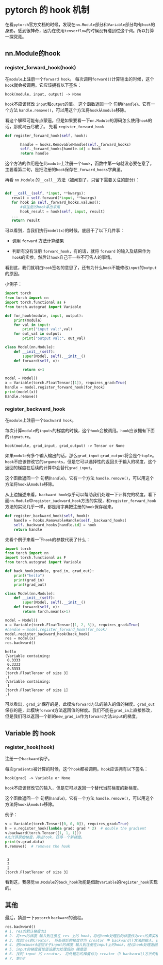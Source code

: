 # pytorch 的 hook 机制

在看`pytorch`官方文档的时候，发现在`nn.Module`部分和`Variable`部分均有`hook`的身影。感到很神奇，因为在使用`tensorflow`的时候没有碰到过这个词。所以打算一探究竟。

## nn.Module的hook

### register_forward_hook(hook)
在`module`上注册一个`forward hook`。
每次调用`forward()`计算输出的时候，这个`hook`就会被调用。它应该拥有以下签名：

`hook(module, input, output) -> None`

`hook`不应该修改 `input`和`output`的值。 这个函数返回一个 句柄(`handle`)。它有一个方法 `handle.remove()`，可以用这个方法将`hook`从`module`移除。

看这个解释可能有点蒙逼，但是如果要看一下`nn.Module`的源码怎么使用`hook`的话，那就乌云尽散了。
先看 `register_forward_hook`
```python
def register_forward_hook(self, hook):

       handle = hooks.RemovableHandle(self._forward_hooks)
       self._forward_hooks[handle.id] = hook
       return handle
```
这个方法的作用是在此`module`上注册一个`hook`，函数中第一句就没必要在意了，主要看第二句，是把注册的`hook`保存在`_forward_hooks`字典里。

再看 `nn.Module` 的`__call__`方法（被阉割了，只留下需要关注的部分）：

```python

def __call__(self, *input, **kwargs):
   result = self.forward(*input, **kwargs)
   for hook in self._forward_hooks.values():
       #将注册的hook拿出来用
       hook_result = hook(self, input, result)
   ...
   return result
```
可以看到，当我们执行`model(x)`的时候，底层干了以下几件事：

- 调用 `forward` 方法计算结果

- 判断有没有注册 `forward_hook`，有的话，就将 `forward` 的输入及结果作为`hook`的实参。然后让`hook`自己干一些不可告人的事情。

看到这，我们就明白`hook`签名的意思了，还有为什么`hook`不能修改`input`的`output`的原因。

小例子：
```python
import torch
from torch import nn
import torch.functional as F
from torch.autograd import Variable

def for_hook(module, input, output):
    print(module)
    for val in input:
        print("input val:",val)
    for out_val in output:
        print("output val:", out_val)

class Model(nn.Module):
    def __init__(self):
        super(Model, self).__init__()
    def forward(self, x):

        return x+1

model = Model()
x = Variable(torch.FloatTensor([1]), requires_grad=True)
handle = model.register_forward_hook(for_hook)
print(model(x))
handle.remove()
```


### register_backward_hook

在`module`上注册一个`bachward hook`。

每次计算`module`的`inputs`的梯度的时候，这个`hook`会被调用。`hook`应该拥有下面的`signature`。

`hook(module, grad_input, grad_output) -> Tensor or None`

如果`module`有多个输入输出的话，那么`grad_input` `grad_output`将会是个`tuple`。
`hook`不应该修改它的`arguments`，但是它可以选择性的返回关于输入的梯度，这个返回的梯度在后续的计算中会替代`grad_input`。

这个函数返回一个 句柄(`handle`)。它有一个方法 `handle.remove()`，可以用这个方法将`hook`从`module`移除。

从上边描述来看，`backward hook`似乎可以帮助我们处理一下计算完的梯度。看下面`nn.Module`中`register_backward_hook`方法的实现，和`register_forward_hook`方法的实现几乎一样，都是用字典把注册的`hook`保存起来。
```python
def register_backward_hook(self, hook):
    handle = hooks.RemovableHandle(self._backward_hooks)
    self._backward_hooks[handle.id] = hook
    return handle
```
先看个例子来看一下`hook`的参数代表了什么：
```python
import torch
from torch import nn
import torch.functional as F
from torch.autograd import Variable

def back_hook(module, grad_in, grad_out):
    print("hello")
    print(grad_in)
    print(grad_out)

class Model(nn.Module):
    def __init__(self):
        super(Model, self).__init__()
    def forward(self, x):
        return torch.mean(x+1)

model = Model()
x = Variable(torch.FloatTensor([1, 2, 3]), requires_grad=True)
#handle = model.register_forward_hook(for_hook)
model.register_backward_hook(back_hook)
res = model(x)
res.backward()
```
```
hello
(Variable containing:
 0.3333
 0.3333
 0.3333
[torch.FloatTensor of size 3]
,)
(Variable containing:
 1
[torch.FloatTensor of size 1]
,)
```
可以看出，`grad_in`保存的是，此模块`forward`方法的输入的值的梯度。`grad_out`保存的是，此模块`forward`方法返回值的梯度。我们不能在`grad_in`上直接修改，但是我们可以返回一个新的`new_grad_in`作为`forward`方法`input`的梯度。

## Variable 的 hook
### register_hook(hook)
注册一个`backward`钩子。

每次`gradients`被计算的时候，这个`hook`都被调用。`hook`应该拥有以下签名：

`hook(grad) -> Variable or None`

`hook`不应该修改它的输入，但是它可以返回一个替代当前梯度的新梯度。

这个函数返回一个 句柄(`handle`)。它有一个方法 `handle.remove()`，可以用这个方法将`hook`从`module`移除。

例子：
```python
v = Variable(torch.Tensor([0, 0, 0]), requires_grad=True)
h = v.register_hook(lambda grad: grad * 2)  # double the gradient
v.backward(torch.Tensor([1, 1, 1]))
#先计算原始梯度，再进hook，获得一个新梯度。
print(v.grad.data)
h.remove()  # removes the hook
```

```

 2
 2
 2
[torch.FloatTensor of size 3]
```
看到这，我感觉`nn.Module`的`back_hook`功能是借助`Variable`的`register_hook`实现的。

## 其他
最后，猜测一下`pytorch` `backward`的流程。
```python
res.backward()
# 1. res的默认梯度为1
# 2. 将res的梯度 输入到注册在 res 上的 hook，将经hook处理后的梯度作为res的真实梯度。
# 3. 找到res的creator， 将处理后的梯度作为 creator 中 backward()方法的输入，计算backward()实参的梯度，并返回。
# 4. 把backward返回关于input的梯度 输入到注册在input上的hook，经过hook处理返回处理后的梯度作为input的梯度
# 5. input的梯度属性值设置为处理后的 梯度值
# 6. 找到 input 的 creator， 将处理后的梯度作为 creator 中 backward()方法的输入，计算backward() input的梯度，并返回。
# 7. 第4步
```

